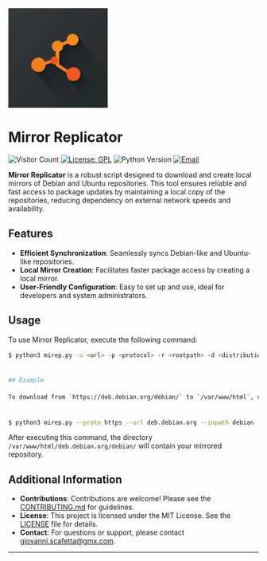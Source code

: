 <img src="https://github.com/gscafo78/mirep/blob/main/img/mirrorreplicator.jpeg" alt="Mirror Replicator Logo" width="200" height="200">

Mirror Replicator
====
![Visitor Count](https://visitor-badge.laobi.icu/badge?page_id=gscafo78.mirep)
[![License: GPL](https://img.shields.io/badge/License-GPL-blue.svg)](https://github.com/gscafo78/mirep/blob/main/LICENSE)
![Python Version](https://img.shields.io/badge/Python-3.11.2-blue)
[![Email](https://img.shields.io/badge/Email-giovanni.scafetta@gmx.com-blue)](mailto:giovanni.scafetta@gmx.com)


**Mirror Replicator** is a robust script designed to download and create local mirrors of Debian and Ubuntu repositories. This tool ensures reliable and fast access to package updates by maintaining a local copy of the repositories, reducing dependency on external network speeds and availability.

## Features

- **Efficient Synchronization**: Seamlessly syncs Debian-like and Ubuntu-like repositories.
- **Local Mirror Creation**: Facilitates faster package access by creating a local mirror.
- **User-Friendly Configuration**: Easy to set up and use, ideal for developers and system administrators.

## Usage

To use Mirror Replicator, execute the following command:

```bash
$ python3 mirep.py -u <url> -p <protocol> -r <rootpath> -d <distributions> -c <components> -a <architectures> -i <inpath> -t <threads> -v


## Example

To download from `https://deb.debian.org/debian/` to `/var/www/html`, use the command below:


$ python3 mirep.py --proto https --url deb.debian.org --inpath debian --distributions bookworm --components main contrib non-free --architectures amd64 i386 --rootpath /var/www/html
```
After executing this command, the directory `/var/www/html/deb.debian.org/debian/` will contain your mirrored repository.

## Additional Information

- **Contributions**: Contributions are welcome! Please see the [CONTRIBUTING.md](CONTRIBUTING.md) for guidelines.
- **License**: This project is licensed under the MIT License. See the [LICENSE](LICENSE) file for details.
- **Contact**: For questions or support, please contact [giovanni.scafetta@gmx.com](mailto:giovanni.scafetta@gmx.com).

---
